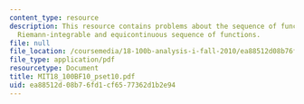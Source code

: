 ```yaml
---
content_type: resource
description: This resource contains problems about the sequence of functions on R,
  Riemann-integrable and equicontinuous sequence of functions.
file: null
file_location: /coursemedia/18-100b-analysis-i-fall-2010/ea88512d08b76fd1cf6577362d1b2e94_MIT18_100BF10_pset10.pdf
file_type: application/pdf
resourcetype: Document
title: MIT18_100BF10_pset10.pdf
uid: ea88512d-08b7-6fd1-cf65-77362d1b2e94
---
```

